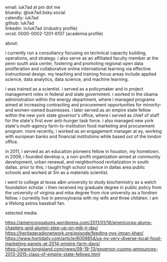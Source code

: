 email: iuk7ad at pm dot me<br>
bluesky: @iuk7ad.bsky.social<br>
calendly: iuk7ad<br>
github: iuk7ad<br>
linkedin: in/iuk7ad (industry profile)<br>
orcid: 0000-0002-1201-8107 (academia profile)<br>

about:<br>

i currently run a consultancy focusing on technical capacity building, operations, and strategy. i also serve as an affiliated faculty member at the penn south asia center, fostering and promoting regional open data proliferation and collaborative online international learning via effective instructional design. my teaching and training focus areas include applied science, data analytics, data science, and machine learning.<br>

i was trained as a scientist. i served as a policymaker and in project management roles in federal and state government. i worked in the obama administration within the energy department, where i managed programs aimed at increasing contracting and procurement opportunities for minority- and women-owned businesses. i later served as an empire state fellow within the new york state governor's office, where i served as chief of staff for the state's first ever anti-hunger task force. i also managed new york state's multi-agency farm-to-institution food marketing and procurement program. more recently, i worked as an engagement manager at ey, working with european banks and financial institutions while based out of the london office.<br>

in 2011, i served as an education pioneers fellow in houston, my hometown. in 2009, i founded develop u, a non-profit organization aimed at community development, urban renewal, and neighborhood revitalization in south dallas. prior to this, i taught high school science in dallas area public schools and worked at 3m as a materials scientist.<br>

i went to college at texas a&m university to study biochemistry as a welch foundation scholar. i then received my graduate degree in public policy from the university of virginia and mba degree from rice university as a fondren fellow. i currently live in pennsylvania with my wife and three children. i am a lifelong astros baseball fan.<br>

selected media:<br>

https://americorpsalums.wordpress.com/2011/01/18/americorps-alums-chapters-and-alumni-step-up-on-mlk-jr-day/<br>
https://heritageradionetwork.org/episode/feeding-nys-imran-khan/<br>
https://www.hortidaily.com/article/6009854/us-ny-very-diverse-local-food-marketing-panels-at-2014-empire-farm-days/<br>
https://www.longisland.com/news/09-19-13/governor-cuomo-announces-2013-2015-class-of-empire-state-fellows.html
